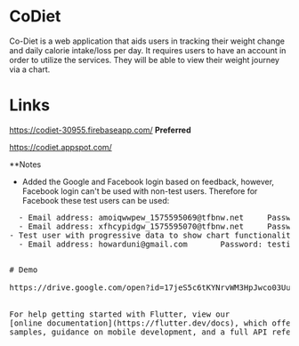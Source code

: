 # CoDiet

Co-Diet is a web application that aids users in tracking their weight change and daily calorie intake/loss per day. It requires users to have an account in order to utilize the services. They will be able to view their weight journey via a chart.

# Links
https://codiet-30955.firebaseapp.com/  **Preferred**

https://codiet.appspot.com/

**Notes
- Added the Google and Facebook login based on feedback, however, Facebook login can't be used with non-test users. Therefore for Facebook these test users can be used: 
<pre>
  - Email address: amoiqwwpew_1575595069@tfbnw.net     Password: temporary
  - Email address: xfhcypidgw_1575595070@tfbnw.net     Password: temporary
- Test user with progressive data to show chart functionality:
  - Email address: howarduni@gmail.com       Password: testing
<pre>

# Demo

https://drive.google.com/open?id=17jeS5c6tKYNrvWM3HpJwco03Uu-OiPCi


For help getting started with Flutter, view our
[online documentation](https://flutter.dev/docs), which offers tutorials,
samples, guidance on mobile development, and a full API reference.
